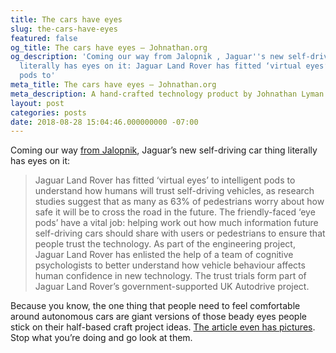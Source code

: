 ```yaml
---
title: The cars have eyes
slug: the-cars-have-eyes
featured: false
og_title: The cars have eyes – Johnathan.org
og_description: 'Coming our way from Jalopnik , Jaguar''s new self-driving car thing
  literally has eyes on it: Jaguar Land Rover has fitted ‘virtual eyes’ to intelligent
  pods to'
meta_title: The cars have eyes – Johnathan.org
meta_description: A hand-crafted technology product by Johnathan Lyman
layout: post
categories: posts
date: 2018-08-28 15:04:46.000000000 -07:00
---
```


Coming our way [from Jalopnik](https://jalopnik.com/jaguars-new-autonomous-car-has-a-face-and-its-horrifyin-1828650588), Jaguar’s new self-driving car thing literally has eyes on it:

>  Jaguar Land Rover has fitted ‘virtual eyes’ to intelligent pods to understand how humans will trust self-driving vehicles, as research studies suggest that as many as 63% of pedestrians worry about how safe it will be to cross the road in the future.
> The friendly-faced ‘eye pods’ have a vital job: helping work out how much information future self-driving cars should share with users or pedestrians to ensure that people trust the technology.
> As part of the engineering project, Jaguar Land Rover has enlisted the help of a team of cognitive psychologists to better understand how vehicle behaviour affects human confidence in new technology. The trust trials form part of Jaguar Land Rover’s government-supported UK Autodrive project.

Because you know, the one thing that people need to feel comfortable around autonomous cars are giant versions of those beady eyes people stick on their half-based craft project ideas. [The article even has pictures](https://jalopnik.com/jaguars-new-autonomous-car-has-a-face-and-its-horrifyin-1828650588). Stop what you’re doing and go look at them.

